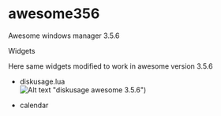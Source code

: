 # awesome356

Awesome windows manager 3.5.6 

Widgets 

Here same widgets modified to work in awesome version 3.5.6 

- diskusage.lua  
 ![Alt text](https://github.com/msiagri/awesome356/screenshots/Aw-356-diskusage) "diskusage awesome 3.5.6")
 

- calendar 
